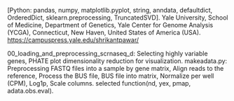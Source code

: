 [Python: pandas, numpy, matplotlib.pyplot, string, anndata, defaultdict, OrderedDict, sklearn.preprocessing, TruncatedSVD].
Yale University, School of Medicine, Department of Genetics, Yale Center for Genome Analysis (YCGA), Connecticut,  New Haven, United States of America (USA).
https://campuspress.yale.edu/shrikantpawar/

00_loading_and_preprocessing_scrnaseq_d: Selecting highly variable genes, PHATE plot dimensionality reduction for visualization.
makeadata.py: Preprocessing FASTQ files into a sample by gene matrix, Align reads to the reference, Process the BUS file, BUS file into matrix, Normalize per well (CPM), Log1p, Scale columns.
selected function(nd, yex, pmap, adata.obs.eval).
